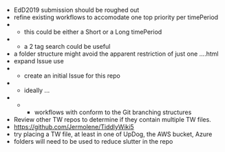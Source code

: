* EdD2019 submission should be roughed out
* refine existing workflows to accomodate one top priority per timePeriod
* * this could be either a Short or a Long timePeriod
* * a 2 tag search could be useful
* a folder structure might avoid the apparent restriction of just one ....html
* expand Issue use
* * create an initial Issue for this repo
* * ideally ...
* * * workflows with conform to the Git branching structures
* Review other TW repos to determine if they contain multiple TW files.
* https://github.com/Jermolene/TiddlyWiki5
* try placing a TW file, at least in one of UpDog, the AWS bucket, Azure
* folders will need to be used to reduce slutter in the repo
